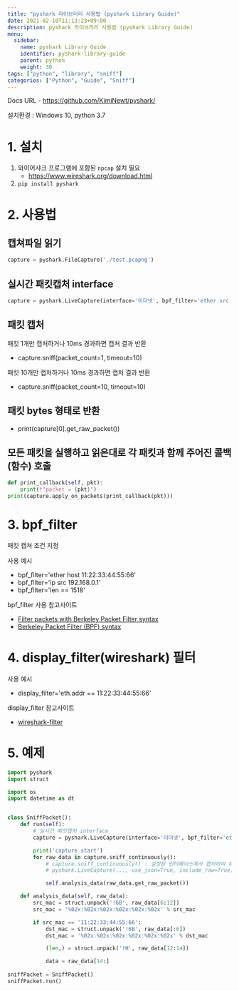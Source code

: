 ```yaml
---
title: "pyshark 라이브러리 사용법 (pyshark Library Guide)"
date: 2021-02-10T11:13:23+09:00
description: pyshark 라이브러리 사용법 (pyshark Library Guide)
menu:
  sidebar:
    name: pyshark Library Guide
    identifier: pyshark-library-guide
    parent: python
    weight: 30
tags: ["python", "library", "sniff"]
categories: ["Python", "Guide", "Sniff"]
---
```




Docs URL - https://github.com/KimiNewt/pyshark/

설치환경 : Windows 10, python 3.7

# 1. 설치

1. 와이어샤크 프로그램에 포함된 `npcap` 설치 필요
    - https://www.wireshark.org/download.html
2. `pip install pyshark`

# 2. 사용법

## 캡쳐파일 읽기

```python
capture = pyshark.FileCapture('./test.pcapng')
```

## 실시간 패킷캡처 interface

```python
capture = pyshark.LiveCapture(interface='이더넷', bpf_filter='ether src host 11:22:33:44:55:66', use_json=True, include_raw=True)
```

## 패킷 캡처

패킷 1개만 캡처하거나 10ms 경과하면 캡처 결과 반환

- capture.sniff(packet_count=1, timeout=10)

패킷 10개만 캡처하거나 10ms 경과하면 캡처 결과 반환

- capture.sniff(packet_count=10, timeout=10)

## 패킷 bytes 형태로 반환

- print(capture[0].get_raw_packet())

## 모든 패킷을 실행하고 읽은대로 각 패킷과 함께 주어진 콜백(함수) 호출

```python
def print_callback(self, pkt):
    print(f"packet = {pkt}")
print(capture.apply_on_packets(print_callback(pkt)))
```

# 3. bpf_filter

패킷 캡쳐 조건 지정

사용 예시

- bpf_filter='ether host 11:22:33:44:55:66'
- bpf_filter='ip src 192.168.0.1'
- bpf_filter='len == 1518'

bpf_filter 사용 참고사이트 
- [Filter packets with Berkeley Packet Filter syntax](https://docs.extrahop.com/8.3/bpf-syntax/)
- [Berkeley Packet Filter (BPF) syntax](https://biot.com/capstats/bpf.html)

# 4. display_filter(wireshark) 필터

사용 예시

- display_filter='eth.addr == 11:22:33:44:55:66'

display_filter 참고사이트
- [wireshark-filter](https://www.wireshark.org/docs/man-pages/wireshark-filter.html)

# 5. 예제

```python
import pyshark
import struct

import os
import datetime as dt


class SniffPacket():
    def run(self):
        # 실시간 패킷캡처 interface
        capture = pyshark.LiveCapture(interface='이더넷', bpf_filter='ether src host 11:22:33:44:55:66', use_json=True, include_raw=True)

        print('capture start')
        for raw_data in capture.sniff_continuously():
            # capture.sniff_continuously() : 설정된 인터페이스에서 캡처하여 패킷을 지속적으로 반환하는 생성기를 반환
            # pyshark.LiveCapture(..., use_json=True, include_raw=True)  # 위의 기능을 사용하기 위해서는 Capture 설정에서 use_json=True, include_raw=True 옵션을 추가해야함

            self.analysis_data(raw_data.get_raw_packet())

    def analysis_data(self, raw_data):
        src_mac = struct.unpack('!6B', raw_data[6:12])
        src_mac = '%02x:%02x:%02x:%02x:%02x:%02x' % src_mac

        if src_mac == '11:22:33:44:55:66':
            dst_mac = struct.unpack('!6B', raw_data[:6])
            dst_mac = '%02x:%02x:%02x:%02x:%02x:%02x' % dst_mac

            (len,) = struct.unpack('!H', raw_data[12:14])

            data = raw_data[14:]
            
sniffPacket = SniffPacket()
sniffPacket.run()
```
